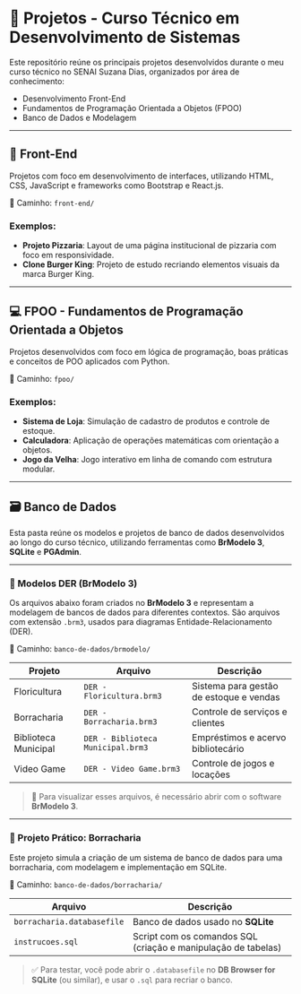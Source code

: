 # 🧠 Projetos - Curso Técnico em Desenvolvimento de Sistemas

Este repositório reúne os principais projetos desenvolvidos durante o meu curso técnico no SENAI Suzana Dias, organizados por área de conhecimento:

- Desenvolvimento Front-End
- Fundamentos de Programação Orientada a Objetos (FPOO)
- Banco de Dados e Modelagem

---

## 🎨 Front-End

Projetos com foco em desenvolvimento de interfaces, utilizando HTML, CSS, JavaScript e frameworks como Bootstrap e React.js.

📁 Caminho: `front-end/`

### Exemplos:
- **Projeto Pizzaria**: Layout de uma página institucional de pizzaria com foco em responsividade.
- **Clone Burger King**: Projeto de estudo recriando elementos visuais da marca Burger King.
  
---

## 💻 FPOO - Fundamentos de Programação Orientada a Objetos

Projetos desenvolvidos com foco em lógica de programação, boas práticas e conceitos de POO aplicados com Python.

📁 Caminho: `fpoo/`

### Exemplos:
- **Sistema de Loja**: Simulação de cadastro de produtos e controle de estoque.
- **Calculadora**: Aplicação de operações matemáticas com orientação a objetos.
- **Jogo da Velha**: Jogo interativo em linha de comando com estrutura modular.

---

## 🗃️ Banco de Dados

Esta pasta reúne os modelos e projetos de banco de dados desenvolvidos ao longo do curso técnico, utilizando ferramentas como **BrModelo 3**, **SQLite** e **PGAdmin**.

---

### 📘 Modelos DER (BrModelo 3)

Os arquivos abaixo foram criados no **BrModelo 3** e representam a modelagem de bancos de dados para diferentes contextos. São arquivos com extensão `.brm3`, usados para diagramas Entidade-Relacionamento (DER).

📁 Caminho: `banco-de-dados/brmodelo/`

| Projeto                     | Arquivo                        | Descrição |
|----------------------------|--------------------------------|-----------|
| Floricultura               | `DER - Floricultura.brm3`      | Sistema para gestão de estoque e vendas |
| Borracharia                | `DER - Borracharia.brm3`       | Controle de serviços e clientes |
| Biblioteca Municipal       | `DER - Biblioteca Municipal.brm3` | Empréstimos e acervo bibliotecário |
| Video Game                 | `DER - Video Game.brm3`        | Controle de jogos e locações |

> 🧩 Para visualizar esses arquivos, é necessário abrir com o software **BrModelo 3**.

---

### 🔧 Projeto Prático: Borracharia

Este projeto simula a criação de um sistema de banco de dados para uma borracharia, com modelagem e implementação em SQLite.

📁 Caminho: `banco-de-dados/borracharia/`

| Arquivo                      | Descrição |
|-----------------------------|-----------|
| `borracharia.databasefile`  | Banco de dados usado no **SQLite** |
| `instrucoes.sql`            | Script com os comandos SQL (criação e manipulação de tabelas) |

> ✅ Para testar, você pode abrir o `.databasefile` no **DB Browser for SQLite** (ou similar), e usar o `.sql` para recriar o banco.
